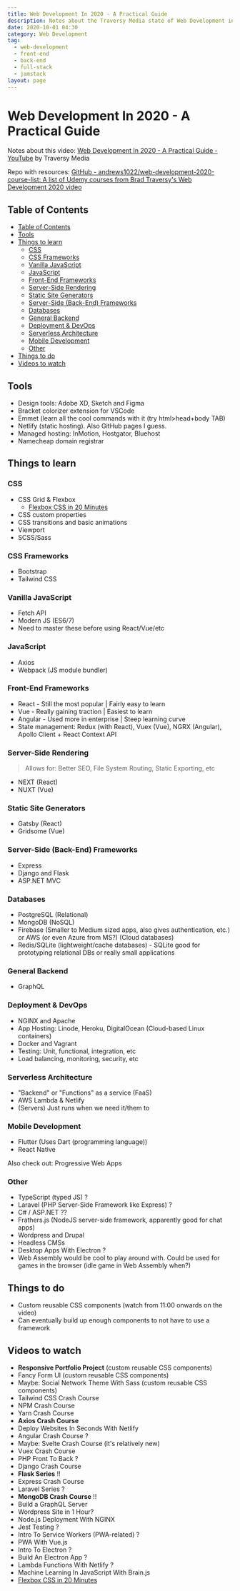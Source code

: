 ```yaml
---
title: Web Development In 2020 - A Practical Guide
description: Notes about the Traversy Media state of Web Development in 2020 video.
date: 2020-10-01 04:30
category: Web Development
tag:
  - web-development
  - front-end
  - back-end
  - full-stack
  - jamstack
layout: page
---
```


# Web Development In 2020 - A Practical Guide

Notes about this video: [Web Development In 2020 - A Practical Guide - YouTube](https://www.youtube.com/watch?v=0pThnRneDjw) by Traversy Media

Repo with resources: [GitHub - andrews1022/web-development-2020-course-list: A list of Udemy courses from Brad Traversy's Web Development 2020 video](https://github.com/andrews1022/web-development-2020-course-list)

## Table of Contents

- [Table of Contents](#table-of-contents)
- [Tools](#tools)
- [Things to learn](#things-to-learn)
    - [CSS](#css)
    - [CSS Frameworks](#css-frameworks)
    - [Vanilla JavaScript](#vanilla-javascript)
    - [JavaScript](#javascript)
    - [Front-End Frameworks](#front-end-frameworks)
    - [Server-Side Rendering](#server-side-rendering)
    - [Static Site Generators](#static-site-generators)
    - [Server-Side (Back-End) Frameworks](#server-side-back-end-frameworks)
    - [Databases](#databases)
    - [General Backend](#general-backend)
    - [Deployment & DevOps](#deployment--devops)
    - [Serverless Architecture](#serverless-architecture)
    - [Mobile Development](#mobile-development)
    - [Other](#other)
- [Things to do](#things-to-do)
- [Videos to watch](#videos-to-watch)

## Tools

* Design tools: Adobe XD, Sketch and Figma
* Bracket colorizer extension for VSCode
* Emmet (learn all the cool commands with it (try html>head+body TAB)
* Netlify (static hosting). Also GitHub pages I guess.
* Managed hosting: InMotion, Hostgator, Bluehost
* Namecheap domain registrar

## Things to learn

### CSS

* CSS Grid & Flexbox
    * [Flexbox CSS in 20 Minutes](https://www.youtube.com/watch?v=JJSoEo8JSnc)
* CSS custom properties
* CSS transitions and basic animations
* Viewport
* SCSS/Sass

### CSS Frameworks

* Bootstrap
* Tailwind CSS

### Vanilla JavaScript

* Fetch API
* Modern JS (ES6/7)
* Need to master these before using React/Vue/etc

### JavaScript

* Axios
* Webpack (JS module bundler)

### Front-End Frameworks

* React - Still the most popular | Fairly easy to learn
* Vue - Really gaining traction | Easiest to learn
* Angular - Used more in enterprise | Steep learning curve
* State management: Redux (with React), Vuex (Vue), NGRX (Angular), Apollo Client + React Context API

### Server-Side Rendering

> Allows for: Better SEO, File System Routing, Static Exporting, etc

* NEXT (React)
* NUXT (Vue)

### Static Site Generators

* Gatsby (React)
* Gridsome (Vue)

### Server-Side (Back-End) Frameworks

* Express
* Django and Flask
* ASP.NET MVC

### Databases

* PostgreSQL (Relational)
* MongoDB (NoSQL)
* Firebase (Smaller to Medium sized apps, also gives authentication, etc.) or AWS (or even Azure from MS?) (Cloud databases)
* Redis/SQLite (lightweight/cache databases) - SQLite good for prototyping relational DBs or really small applications

### General Backend

* GraphQL

### Deployment & DevOps

* NGINX and Apache
* App Hosting: Linode, Heroku, DigitalOcean (Cloud-based Linux containers)
* Docker and Vagrant
* Testing: Unit, functional, integration, etc
* Load balancing, monitoring, security, etc

### Serverless Architecture

* "Backend" or "Functions" as a service (FaaS)
* AWS Lambda & Netlify
* (Servers) Just runs when we need it/them to

### Mobile Development

* Flutter (Uses Dart (programming language))
* React Native

Also check out: Progressive Web Apps

### Other

* TypeScript (typed JS) ?
* Laravel (PHP Server-Side Framework like Express) ?
* C# / ASP.NET ??
* Frathers.js (NodeJS server-side framework, apparently good for chat apps)
* Wordpress and Drupal
* Headless CMSs
* Desktop Apps With Electron ?
* Web Assembly would be cool to play around with. Could be used for games in the browser (idle game in Web Assembly when?)

## Things to do

* Custom reusable CSS components (watch from 11:00 onwards on the video)
* Can eventually build up enough components to not have to use a framework

## Videos to watch

* **Responsive Portfolio Project** (custom reusable CSS components)
* Fancy Form UI (custom reusable CSS components)
* Maybe: Social Network Theme With Sass (custom reusable CSS components)
* Tailwind CSS Crash Course
* NPM Crash Course
* Yarn Crash Course
* **Axios Crash Course**
* Deploy Websites In Seconds With Netlify
* Angular Crash Course ?
* Maybe: Svelte Crash Course (it's relatively new)
* Vuex Crash Course
* PHP Front To Back ?
* Django Crash Course
* **Flask Series** !!
* Express Crash Course
* Laravel Series ?
* **MongoDB Crash Course** !!
* Build a GraphQL Server
* Wordpress Site in 1 Hour?
* Node.js Deployment With NGINX
* Jest Testing ?
* Intro To Service Workers (PWA-related) ?
* PWA With Vue.js
* Intro To Electron ?
* Build An Electron App ?
* Lambda Functions With Netlify ?
* Machine Learning In JavaScript With Brain.js
* [Flexbox CSS in 20 Minutes](https://www.youtube.com/watch?v=JJSoEo8JSnc)
